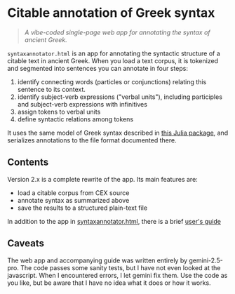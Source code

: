 # Citable annotation of Greek syntax

> *A vibe-coded single-page web app for annotating the syntax of ancient Greek.*


`syntaxannotator.html` is an app for annotating the syntactic structure of a citable text in ancient Greek. When you load a text corpus, it is tokenized and segmented into sentences you can annotate in four steps:

1. identify connecting words (particles or conjunctions) relating this sentence to its context.
2. identify subject-verb expressions ("verbal units"), including participles and subject-verb expressions with infinitives
3. assign tokens to verbal units
4. define syntactic relations among tokens



It uses the same model of Greek syntax described in [this Julia package](https://neelsmith.github.io/GreekSyntax), and serializes annotations to the  file format documented there.


## Contents

Version 2.x is a complete rewrite of the app. Its main features are:

- load a citable corpus from CEX source
- annotate syntax as summarized above
- save the results to a structured plain-text file

In addition to the app in [syntaxannotator.html](./syntaxannotator.html), there is a brief [user's guide](./guide.md)

## Caveats

The web app and accompanying guide was written entirely by gemini-2.5-pro. The code passes some sanity tests, but I have not even looked at the javascript. When I encountered errors, I let gemini fix them. Use the code as you like, but be aware that I have no idea what it does or how it works.